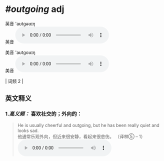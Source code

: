 # ***\#outgoing*** adj
英音 'aʊtɡəʊɪŋ  
英音
<audio src="./media/outgoing-B.aac" controls="controls"></audio>

美音 'aʊtɡoʊɪŋ  
美音
<audio src="./media/outgoing.aac" controls="controls"></audio>



| 词频 2 |  

英文释义
---
### 1.*高义频：* **喜欢社交的；外向的：**  

 > He is usually cheerful and outgoing, but he has been really quiet and looks sad.  
 > 他通常乐观外向，但近来很安静，看起来很悲伤。  （译林⑤ – 1）  
<audio src="./media/outgoing-1.aac" controls="controls"></audio>


